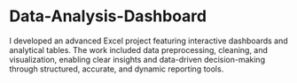 # Data-Analysis-Dashboard
I developed an advanced Excel project featuring interactive dashboards and analytical tables. The work included data preprocessing, cleaning, and visualization, enabling clear insights and data-driven decision-making through structured, accurate, and dynamic reporting tools.
